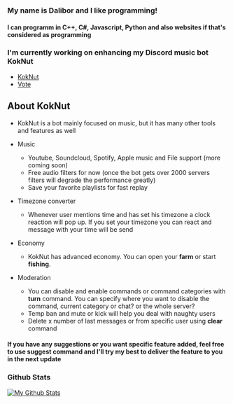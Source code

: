 ### My name is Dalibor and I like programming!
#### I can programm in C++, C#, Javascript, Python and also websites if that's considered as programming

### I'm currently working on enhancing my Discord music bot KokNut

- [KokNut](http://koknut.xyz)
- [Vote](https://top.gg/bot/583995825269768211)

## About KokNut

 - KokNut is a bot mainly focused on music, but it has many other tools and features as well
 
 - Music
   - Youtube, Soundcloud, Spotify, Apple music and File support (more coming soon) 
   - Free audio filters for now (once the bot gets over 2000 servers filters will degrade the performance greatly)
   - Save your favorite playlists for fast replay
 
 - Timezone converter
   - Whenever user mentions time and has set his timezone a clock reaction will pop up. If you set your timezone you can react and message with your time will be send
   
 - Economy
   - KokNut has advanced economy. You can open your **farm** or start **fishing**.
 
 - Moderation
   - You can disable and enable commands or command categories with **turn** command. You can specify where you want to disable the command, current category or chat? or the whole server?
   - Temp ban and mute or kick will help you deal with naughty users
   - Delete x number of last messages or from specific user using **clear** command
   
#### If you have any suggestions or you want specific feature added, feel free to use **suggest** command and I'll try my best to deliver the feature to you in the next update

### Github Stats
[![My Github Stats](https://github-readme-stats.vercel.app/api?username=dalibortrampota)](https://github.com/anuraghazra/github-readme-stats)
